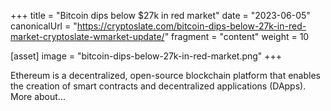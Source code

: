 +++
title = "Bitcoin dips below $27k in red market"
date = "2023-06-05"
canonicalUrl = "https://cryptoslate.com/bitcoin-dips-below-27k-in-red-market-cryptoslate-wmarket-update/"
fragment = "content"
weight = 10

[asset]
    image = "bitcoin-dips-below-27k-in-red-market.png"
+++

Ethereum is a decentralized, open-source blockchain platform that enables 
the creation of smart contracts and decentralized applications (DApps). 
More about...
